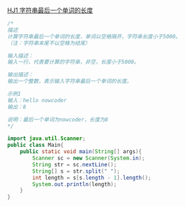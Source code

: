 [HJ1 字符串最后一个单词的长度](https://www.nowcoder.com/practice/8c949ea5f36f422594b306a2300315da)

```java
/*
描述
计算字符串最后一个单词的长度，单词以空格隔开，字符串长度小于5000。
（注：字符串末尾不以空格为结尾）

输入描述：
输入一行，代表要计算的字符串，非空，长度小于5000。

输出描述：
输出一个整数，表示输入字符串最后一个单词的长度。

示例1
输入：hello nowcoder
输出：8

说明：最后一个单词为nowcoder，长度为8
*/

import java.util.Scanner;
public class Main{
    public static void main(String[] args){
        Scanner sc = new Scanner(System.in);
        String str = sc.nextLine();
        String[] s = str.split(" ");
        int length = s[s.length - 1].length();
        System.out.println(length);
    }
}
```

